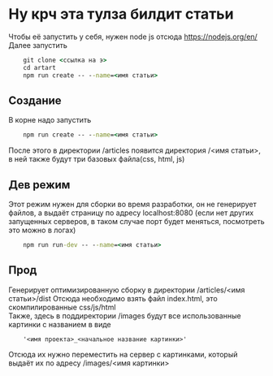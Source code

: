 # Ну крч эта тулза билдит статьи

Чтобы её запустить у себя, нужен node js отсюда https://nodejs.org/en/  
Далее запустить

```cmd
    git clone <ссылка на э>
    cd artart
    npm run create -- --name=<имя статьи>
```

## Создание

В корне надо запустить 
```cmd
    npm run create -- --name=<имя статьи>
```

После этого в директории /articles появится директория /<имя статьи>, в ней также будут три базовых файла(css, html, js)

## Дев режим 

Этот режим нужен для сборки во время разработки, он не генерирует файлов, а выдаёт страницу по адресу localhost:8080 
(если нет других запущенных серверов, в таком случае порт будет меняться, посмотреть это можно в логах)

```cmd
    npm run run-dev -- --name=<имя статьи>
```

## Прод

Генерирует оптимизированную сборку в директории /articles/<имя статьи>/dist 
Отсюда необходимо взять файл index.html, это скомпилированные css/js/html  
Также, здесь в поддиректории /images будут все использованные картинки с названием в виде 
```
    '<имя проекта>_<начальное название картинки>'
```
Отсюда их нужно переместить на сервер с картинками, который выдаёт их по адресу /images/<имя картинки>